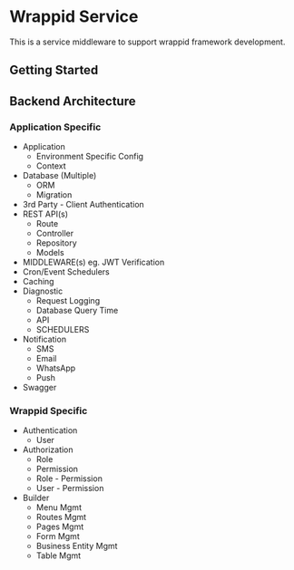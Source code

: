 # Wrappid Service

This is a service middleware to support wrappid framework development.

## Getting Started

## Backend Architecture

### Application Specific

- Application
  - Environment Specific Config
  - Context
- Database (Multiple)
  - ORM
  - Migration
- 3rd Party - Client Authentication
- REST API(s)
  - Route
  - Controller
  - Repository
  - Models
- MIDDLEWARE(s) eg. JWT Verification
- Cron/Event Schedulers
- Caching
- Diagnostic
  - Request Logging
  - Database Query Time
  - API
  - SCHEDULERS
- Notification
  - SMS
  - Email
  - WhatsApp
  - Push
- Swagger

### Wrappid Specific

- Authentication
  - User
- Authorization
  - Role
  - Permission
  - Role - Permission
  - User - Permission
- Builder
  - Menu Mgmt
  - Routes Mgmt
  - Pages Mgmt
  - Form Mgmt
  - Business Entity Mgmt
  - Table Mgmt

